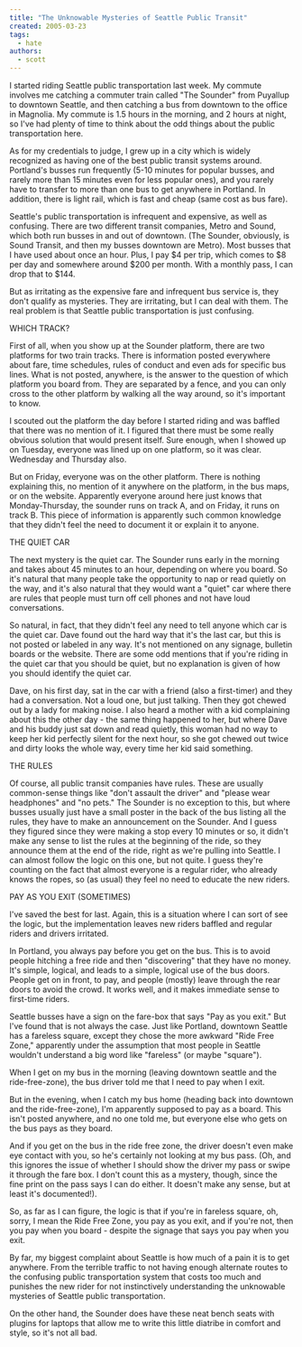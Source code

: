```yaml
---
title: "The Unknowable Mysteries of Seattle Public Transit"
created: 2005-03-23
tags: 
  - hate
authors: 
  - scott
---
```


I started riding Seattle public transportation last week. My commute involves me catching a commuter train called "The Sounder" from Puyallup to downtown Seattle, and then catching a bus from downtown to the office in Magnolia. My commute is 1.5 hours in the morning, and 2 hours at night, so I've had plenty of time to think about the odd things about the public transportation here.

As for my credentials to judge, I grew up in a city which is widely recognized as having one of the best public transit systems around. Portland's busses run frequently (5-10 minutes for popular busses, and rarely more than 15 minutes even for less popular ones), and you rarely have to transfer to more than one bus to get anywhere in Portland. In addition, there is light rail, which is fast and cheap (same cost as bus fare).

Seattle's public transportation is infrequent and expensive, as well as confusing. There are two different transit companies, Metro and Sound, which both run busses in and out of downtown. (The Sounder, obviously, is Sound Transit, and then my busses downtown are Metro). Most busses that I have used about once an hour. Plus, I pay $4 per trip, which comes to $8 per day and somewhere around $200 per month. With a monthly pass, I can drop that to $144.

But as irritating as the expensive fare and infrequent bus service is, they don't qualify as mysteries. They are irritating, but I can deal with them. The real problem is that Seattle public transportation is just confusing.

WHICH TRACK?

First of all, when you show up at the Sounder platform, there are two platforms for two train tracks. There is information posted everywhere about fare, time schedules, rules of conduct and even ads for specific bus lines. What is not posted, anywhere, is the answer to the question of which platform you board from. They are separated by a fence, and you can only cross to the other platform by walking all the way around, so it's important to know.

I scouted out the platform the day before I started riding and was baffled that there was no mention of it. I figured that there must be some really obvious solution that would present itself. Sure enough, when I showed up on Tuesday, everyone was lined up on one platform, so it was clear. Wednesday and Thursday also.

But on Friday, everyone was on the other platform. There is nothing explaining this, no mention of it anywhere on the platform, in the bus maps, or on the website. Apparently everyone around here just knows that Monday-Thursday, the sounder runs on track A, and on Friday, it runs on track B. This piece of information is apparently such common knowledge that they didn't feel the need to document it or explain it to anyone.

THE QUIET CAR

The next mystery is the quiet car. The Sounder runs early in the morning and takes about 45 minutes to an hour, depending on where you board. So it's natural that many people take the opportunity to nap or read quietly on the way, and it's also natural that they would want a "quiet" car where there are rules that people must turn off cell phones and not have loud conversations.

So natural, in fact, that they didn't feel any need to tell anyone which car is the quiet car. Dave found out the hard way that it's the last car, but this is not posted or labeled in any way. It's not mentioned on any signage, bulletin boards or the website. There are some odd mentions that if you're riding in the quiet car that you should be quiet, but no explanation is given of how you should identify the quiet car.

Dave, on his first day, sat in the car with a friend (also a first-timer) and they had a conversation. Not a loud one, but just talking. Then they got chewed out by a lady for making noise. I also heard a mother with a kid complaining about this the other day - the same thing happened to her, but where Dave and his buddy just sat down and read quietly, this woman had no way to keep her kid perfectly silent for the next hour, so she got chewed out twice and dirty looks the whole way, every time her kid said something.

THE RULES

Of course, all public transit companies have rules. These are usually common-sense things like "don't assault the driver" and "please wear headphones" and "no pets." The Sounder is no exception to this, but where busses usually just have a small poster in the back of the bus listing all the rules, they have to make an announcement on the Sounder. And I guess they figured since they were making a stop every 10 minutes or so, it didn't make any sense to list the rules at the beginning of the ride, so they announce them at the end of the ride, right as we're pulling into Seattle. I can almost follow the logic on this one, but not quite. I guess they're counting on the fact that almost everyone is a regular rider, who already knows the ropes, so (as usual) they feel no need to educate the new riders.

PAY AS YOU EXIT (SOMETIMES)

I've saved the best for last. Again, this is a situation where I can sort of see the logic, but the implementation leaves new riders baffled and regular riders and drivers irritated.

In Portland, you always pay before you get on the bus. This is to avoid people hitching a free ride and then "discovering" that they have no money. It's simple, logical, and leads to a simple, logical use of the bus doors. People get on in front, to pay, and people (mostly) leave through the rear doors to avoid the crowd. It works well, and it makes immediate sense to first-time riders.

Seattle busses have a sign on the fare-box that says "Pay as you exit." But I've found that is not always the case. Just like Portland, downtown Seattle has a fareless square, except they chose the more awkward "Ride Free Zone," apparently under the assumption that most people in Seattle wouldn't understand a big word like "fareless" (or maybe "square").

When I get on my bus in the morning (leaving downtown seattle and the ride-free-zone), the bus driver told me that I need to pay when I exit.

But in the evening, when I catch my bus home (heading back into downtown and the ride-free-zone), I'm apparently supposed to pay as a board. This isn't posted anywhere, and no one told me, but everyone else who gets on the bus pays as they board.

And if you get on the bus in the ride free zone, the driver doesn't even make eye contact with you, so he's certainly not looking at my bus pass. (Oh, and this ignores the issue of whether I should show the driver my pass or swipe it through the fare box. I don't count this as a mystery, though, since the fine print on the pass says I can do either. It doesn't make any sense, but at least it's documented!).

So, as far as I can figure, the logic is that if you're in fareless square, oh, sorry, I mean the Ride Free Zone, you pay as you exit, and if you're not, then you pay when you board - despite the signage that says you pay when you exit.

By far, my biggest complaint about Seattle is how much of a pain it is to get anywhere. From the terrible traffic to not having enough alternate routes to the confusing public transportation system that costs too much and punishes the new rider for not instinctively understanding the unknowable mysteries of Seattle public transportation.

On the other hand, the Sounder does have these neat bench seats with plugins for laptops that allow me to write this little diatribe in comfort and style, so it's not all bad.
